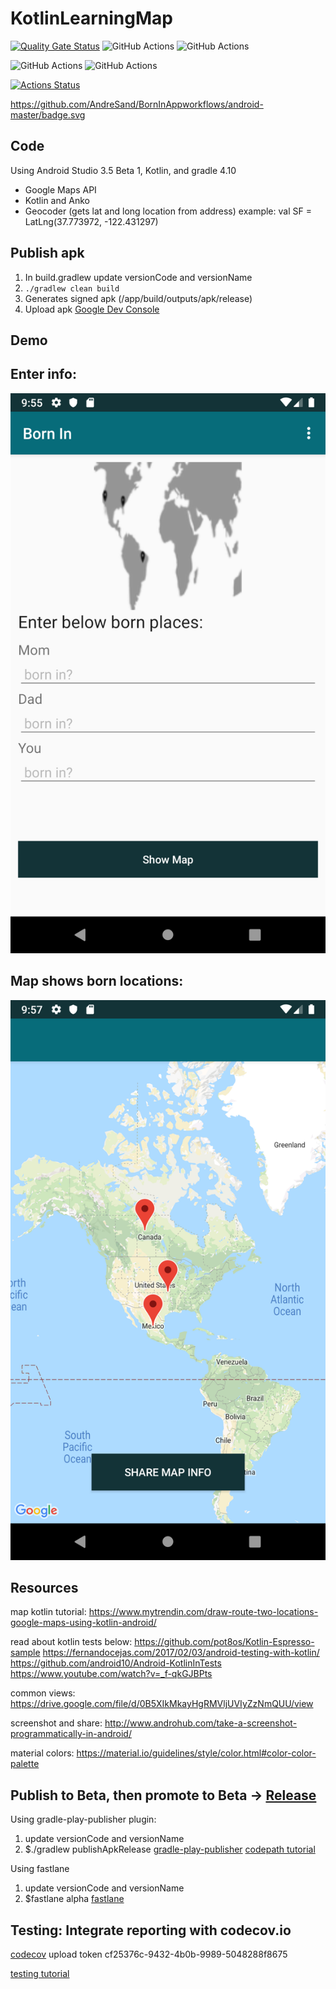 # KotlinLearningMap
[![Quality Gate Status](https://sonarcloud.io/api/project_badges/measure?project=AndreSand_BornInApp&metric=alert_status)](https://sonarcloud.io/dashboard?id=AndreSand_BornInApp)
![GitHub Actions](https://github.com/actions/BornInApp/workflows/android-master/badge.svg)
![GitHub Actions](https://github.com/actions/BornInApp/workflows/.github/workflows/android-master.yml/badge.svg)

![GitHub Actions](https://github.com/BornInApp/workflows/android-master/badge.svg)
![GitHub Actions](https://github.com/BornInApp/workflows/.github/workflows/android-master.yml/badge.svg)

[![Actions Status](https://github.com/AndreSand/BornInApp/workflows/android-master/badge.svg)](https://github.com/AndreSand/BornInApp/actions)

https://github.com/AndreSand/BornInAppworkflows/android-master/badge.svg

## Code
Using Android Studio 3.5 Beta 1, Kotlin, and gradle 4.10

- Google Maps API
- Kotlin and Anko
- Geocoder (gets lat and long location from address) example: val SF = LatLng(37.773972, -122.431297)

## Publish apk
1. In build.gradlew update versionCode and versionName
2. ```./gradlew clean build```
3. Generates signed apk (/app/build/outputs/apk/release)
4. Upload apk [Google Dev Console](https://play.google.com/apps/publish/)

## Demo

## Enter info:
<img src='map_form.png' title='Enter info: ' width='' alt='Enter info: ' />

## Map shows born locations:
<img src='map.png' title='Map shows born locations: ' width='' alt='Map shows born locations' />


## Resources
map kotlin tutorial:
https://www.mytrendin.com/draw-route-two-locations-google-maps-using-kotlin-android/

read about kotlin tests below:
https://github.com/pot8os/Kotlin-Espresso-sample
https://fernandocejas.com/2017/02/03/android-testing-with-kotlin/
https://github.com/android10/Android-KotlinInTests
https://www.youtube.com/watch?v=_f-qkGJBPts

common views:
https://drive.google.com/file/d/0B5XIkMkayHgRMVljUVIyZzNmQUU/view

screenshot and share:
http://www.androhub.com/take-a-screenshot-programmatically-in-android/

material colors:
https://material.io/guidelines/style/color.html#color-color-palette

## Publish to Beta, then promote to Beta -> [Release](https://play.google.com/apps/publish/?account=7285672962128655255#ManageReleasesPlace:p=com.bornin.androidapp)
Using gradle-play-publisher plugin:
1. update versionCode and versionName
2. $./gradlew publishApkRelease
[gradle-play-publisher](https://github.com/Triple-T/gradle-play-publisher#google-play-service-account)
[codepath tutorial](https://github.com/codepath/android_guides/wiki/Automating-Publishing-to-the-Play-Store)

Using fastlane
1. update versionCode and versionName
2. $fastlane alpha
[fastlane](https://medium.com/quark-works/how-i-increased-my-productivity-during-deployments-using-fastlane-9e30301f41ed)

## Testing: Integrate reporting with codecov.io
[codecov](https://codecov.io/gh/AndreSand/KotlinLearningMap)
upload token cf25376c-9432-4b0b-9989-5048288f8675

[testing tutorial](http://kuzzle.io/blog/2016/03/tips-to-use-travis-on-an-android-environment)

